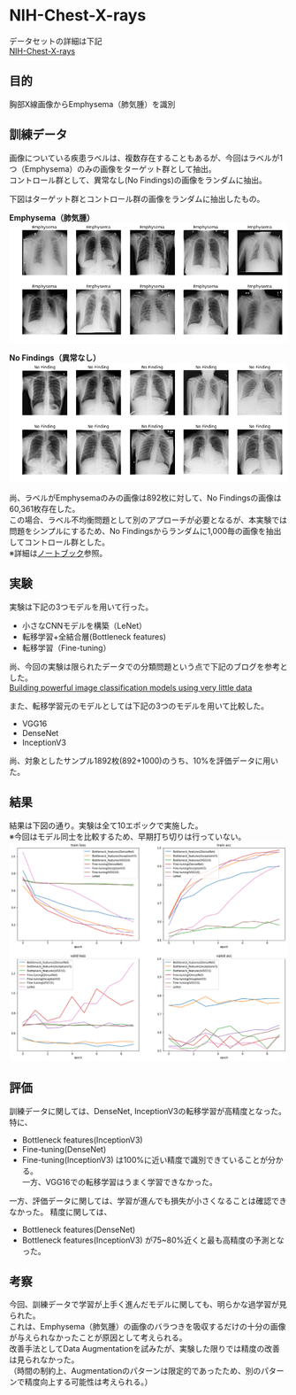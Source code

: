 # NIH-Chest-X-rays

データセットの詳細は下記  
[NIH-Chest-X-rays](https://www.kaggle.com/nih-chest-xrays/data)

## 目的
胸部X線画像からEmphysema（肺気腫）を識別

## 訓練データ
画像についている疾患ラベルは、複数存在することもあるが、今回はラベルが1つ（Emphysema）のみの画像をターゲット群として抽出。  
コントロール群として、異常なし(No Findings)の画像をランダムに抽出。  

下図はターゲット群とコントロール群の画像をランダムに抽出したもの。

**Emphysema（肺気腫）**
![image](https://github.com/kento1109/NIH-Chest-X-rays/blob/master/Emphysema.png)

**No Findings（異常なし）**
![image](https://github.com/kento1109/NIH-Chest-X-rays/blob/master/No%20Finding.png)

尚、ラベルがEmphysemaのみの画像は892枚に対して、No Findingsの画像は60,361枚存在した。  
この場合、ラベル不均衡問題として別のアプローチが必要となるが、本実験では問題をシンプルにするため、No Findingsからランダムに1,000毎の画像を抽出してコントロール群とした。  
※詳細は[ノートブック](https://github.com/kento1109/NIH-Chest-X-rays/blob/master/data_analysis.ipynb)参照。

## 実験
実験は下記の3つモデルを用いて行った。
- 小さなCNNモデルを構築（LeNet）
- 転移学習+全結合層(Bottleneck features)
- 転移学習（Fine-tuning）

尚、今回の実験は限られたデータでの分類問題という点で下記のブログを参考とした。  
[Building powerful image classification models using very little data](https://blog.keras.io/building-powerful-image-classification-models-using-very-little-data.html)

また、転移学習元のモデルとしては下記の3つのモデルを用いて比較した。
- VGG16
- DenseNet
- InceptionV3

尚、対象としたサンプル1892枚(892+1000)のうち、10%を評価データに用いた。

## 結果
結果は下図の通り。実験は全て10エポックで実施した。  
※今回はモデル同士を比較するため、早期打ち切りは行っていない。  
![image](https://github.com/kento1109/NIH-Chest-X-rays/blob/master/summary.png)

## 評価
訓練データに関しては、DenseNet, InceptionV3の転移学習が高精度となった。特に、
- Bottleneck features(InceptionV3)
- Fine-tuning(DenseNet)
- Fine-tuning(InceptionV3)
は100%に近い精度で識別できていることが分かる。  
一方、VGG16での転移学習はうまく学習できなかった。

一方、評価データに関しては、学習が進んでも損失が小さくなることは確認できなかった。 精度に関しては、
- Bottleneck features(DenseNet)
- Bottleneck features(InceptionV3)
が75~80%近くと最も高精度の予測となった。  

## 考察
今回、訓練データで学習が上手く進んだモデルに関しても、明らかな過学習が見られた。  
これは、Emphysema（肺気腫）の画像のバラつきを吸収するだけの十分の画像が与えられなかったことが原因として考えられる。  
改善手法としてData Augmentationを試みたが、実験した限りでは精度の改善は見られなかった。  
（時間の制約上、Augmentationのパターンは限定的であったため、別のパターンで精度向上する可能性は考えられる。）
